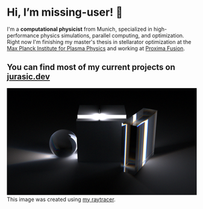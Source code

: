 # Hi, I’m missing-user! 👋

I'm a **computational physicist** from Munich, specialized in high-performance physics simulations, parallel computing, and optimization. 
Right now I'm finishing my master's thesis in stellarator optimization at the [Max Planck Institute for Plasma Physics](https://www.ipp.mpg.de/en) and working at [Proxima Fusion](https://www.proximafusion.com/).

## You can find most of my current projects on [jurasic.dev](https://jurasic.dev/)

![Image Created with my Raytracer](spectral_planck_dispersion(1).png)
This image was created using [my raytracer](https://github.com/missing-user/RaytracingWeekend).
<!-- transparent stat banner, full width
![Sitestats banner from pagespeed insights](perfect_sitestats.svg)-->
